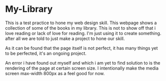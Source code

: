 # My-Library
This is a test practice to hone my web design skill.
This webpage shows a collection of some of the books in my library. This is not to show off that i love reading or lack of love for reading. I'm just using it to create something. after all we are told to just make a project to hone our skill.

As it can be found that the page itself is not perfect, it has many things yet to be perfected, it's an ongoing project.

An error i have found out myself and which i am yet to find solution to is the rendering of the page at certain screen size. I intentionally make the media screen max-width 800px as a feel good for now.
